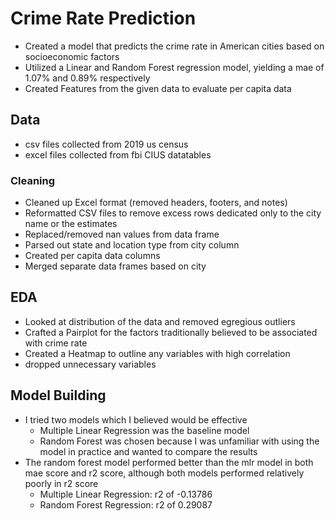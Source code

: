 # Crime Rate Prediction

- Created a model that predicts the crime rate in American cities 
based on socioeconomic factors 
- Utilized a Linear and Random Forest regression model, yielding 
a mae of 1.07% and 0.89% respectively
- Created Features from the given data to evaluate per capita data
## Data
- csv files collected from 2019 us census
- excel files collected from fbi CIUS datatables
### Cleaning

- Cleaned up Excel format (removed headers, footers, and notes)
- Reformatted CSV files to remove excess rows dedicated only to the city name or the estimates
- Replaced/removed nan values from data frame
- Parsed out state and location type from city column
- Created per capita data columns
- Merged separate data frames based on city 
## EDA

- Looked at distribution of the data and removed egregious outliers
- Crafted a Pairplot for the factors traditionally 
believed to be associated with crime rate
- Created a Heatmap to outline any variables with high correlation
- dropped unnecessary variables

## Model Building
- I tried two models which I believed would be effective
  - Multiple Linear Regression was the baseline model 
  - Random Forest was chosen because I was unfamiliar with using the model in practice
  and wanted to compare the results
- The random forest model performed better than the mlr model in both mae score and 
r2 score, although both models performed relatively poorly in r2 score
  - Multiple Linear Regression: r2 of -0.13786
  - Random Forest Regression: r2 of 0.29087
